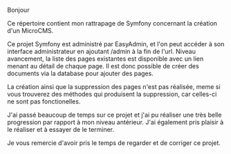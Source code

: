 Bonjour

Ce répertoire contient mon rattrapage de Symfony concernant la création d'un MicroCMS.

Ce projet Symfony est administré par EasyAdmin, et l'on peut accéder à son interface administrateur en ajoutant /admin à la fin de l'url. Niveau avancement, la liste des pages existantes est disponible avec un lien menant au détail de chaque page. Il est donc possible de créer des documents via la database pour ajouter des pages.

La création ainsi que la suppression des pages n'est pas réalisée, meme si vous trouverez des méthodes qui produisent la suppression, car celles-ci ne sont pas fonctionelles.

J'ai passé beaucoup de temps sur ce projet et j'ai pu réaliser une très belle progression par rapport à mon niveau antérieur. J'ai également pris plaisir à le réaliser et à essayer de le terminer.

Je vous remercie d'avoir pris le temps de regarder et de corriger ce projet.
